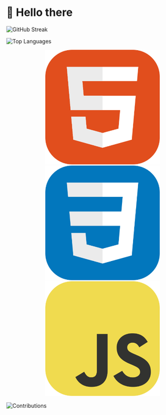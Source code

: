 <h1>🤟 Hello there</h1>

![GitHub Streak](https://streak-stats.demolab.com/?user=SayHelloLexa) 

![Top Languages](https://github-readme-stats-gamma-woad-31.vercel.app/api/top-langs/?username=SayHelloLexa&layout=compact)

<p align="center">
  <img src="https://github.com/tandpfun/skill-icons/blob/main/icons/HTML.svg" alt="HTML" width="300px">
  <img src="https://github.com/tandpfun/skill-icons/blob/main/icons/CSS.svg" alt="CSS" width="300px">
  <img src="https://github.com/tandpfun/skill-icons/blob/main/icons/JavaScript.svg" alt="JS" width="300px">
</p>

![Contributions](https://ssr-contributions-svg.vercel.app/_/SayHelloLexa?chart=3dbar&gap=0.6&scale=2&gradient=true&flatten=1&animation=wave&animation_duration=3&animation_delay=0.03&animation_amplitude=24&animation_frequency=0.1&animation_wave_center=19_3&format=svg&weeks=40)
